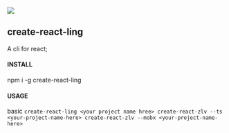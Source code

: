 ![](https://img.shields.io/badge/react--hooks-16.8.4%2B-brightgreen.svg)
## create-react-ling
A cli for react;

#### INSTALL
npm i -g create-react-ling

#### USAGE
basic `
create-react-ling <your project name hree>
create-react-zlv --ts <your-project-name-here>
create-react-zlv --mobx <your-project-name-here>
`
